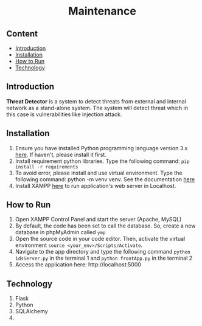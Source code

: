 <center><h1>Maintenance</h1></center>

## Content

- [Introduction](#Introduction)
- [Installation](#Quickstart)
- [How to Run](#How-To-Run)
- [Technology](#Techonology)

## Introduction 

**Threat Detector** is a system to detect threats from external and internal  network as a stand-alone system. The system will detect threat which in this case is vulnerabilities like injection attack.

## Installation

1. Ensure you have installed Python programming language version 3.x [here](https://www.python.org/downloads/). If haven't, please install it first.
2. Install requirement python libraries. Type the following command: `pip install -r requirements`
3. To avoid error, please install and use virtual environment. Type the following command: python -m venv venv. See the documentation [here](https://docs.python.org/3/library/venv.html)
4. Install XAMPP [here](https://www.apachefriends.org/) to run application's web server in Localhost.

## How to Run

1. Open XAMPP Control Panel and start the server (Apache, MySQL)
2. By default, the code has been set to call the database. So, create a new database in phpMyAdmin called `ymp`
4. Open the source code in your code editor. Then, activate the virtual environment `source <your_env>/Scripts/Activate`.
5. Navigate to the app directory and type the following command `python idsServer.py` in the terminal 1 and `python frontApp.py` in the terminal 2
6. Access the application here: http://localhost:5000

## Technology

1. Flask
2. Python
3. SQLAlchemy
4. 